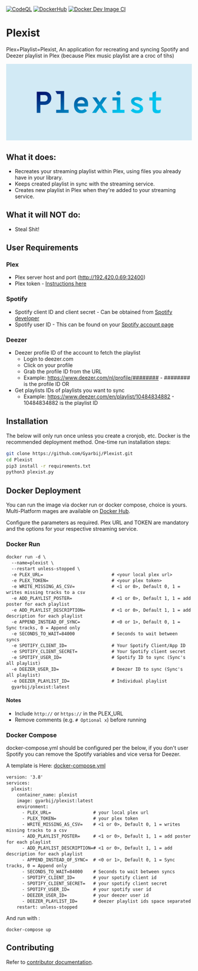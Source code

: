 [![CodeQL](https://github.com/Gyarbij/Plexist/actions/workflows/codeql-analysis.yml/badge.svg)](https://github.com/Gyarbij/Plexist/actions/workflows/codeql-analysis.yml) [![DockerHub](https://github.com/Gyarbij/Plexist/actions/workflows/image.yml/badge.svg)](https://github.com/Gyarbij/Plexist/actions/workflows/image.yml) [![Docker Dev Image CI](https://github.com/Gyarbij/Plexist/actions/workflows/dev-docker-image.yml/badge.svg)](https://github.com/Gyarbij/Plexist/actions/workflows/dev-docker-image.yml)

# Plexist
Plex+Playlist=Plexist, An application for recreating and syncing Spotify and Deezer playlist in Plex (because Plex music playlist are a croc of tihs)

<p align="center">
  <img src="./assets/plexist.png" width="802" />
</p>

## What it does:

* Recreates your streaming playlist within Plex, using files you already have in your library.
* Keeps created playlist in sync with the streaming service.
* Creates new playlist in Plex when they're added to your streaming service.

## What it will NOT do:

* Steal Shit!

## User Requirements

### Plex
* Plex server host and port (http://192.420.0.69:32400)
* Plex token - [Instructions here](https://support.plex.tv/articles/204059436-finding-an-authentication-token-x-plex-token/)

### Spotify
* Spotify client ID and client secret - Can be obtained from [Spotify developer](https://developer.spotify.com/dashboard/login)
* Spotify user ID - This can be found on  your [Spotify account page](https://www.spotify.com/nl/account/overview/)

### Deezer
* Deezer profile ID of the account to fetch the playlist
  * Login to deezer.com
  * Click on your profile
  * Grab the profile ID from the URL
  *  Example: https://www.deezer.com/nl/profile/######## -  ######## is the profile ID
OR
* Get playlists IDs of playlists you want to sync
  *  Example: https://www.deezer.com/en/playlist/10484834882 - 10484834882 is the playlist ID

## Installation

The below will only run once unless you create a cronjob, etc. Docker is the recommended deployment method.
One-time run installation steps:
```Bash
git clone https://github.com/Gyarbij/Plexist.git
cd Plexist
pip3 install -r requirements.txt
python3 plexist.py
```

## Docker Deployment

You can run the image via docker run or docker compose, choice is yours. Multi-Platform mages are available on [Docker Hub](https://hub.docker.com/r/gyarbij/plexist/).

Configure the parameters as required. Plex URL and TOKEN are mandatory and the options for your respective streaming service.

### Docker Run

```
docker run -d \
  --name=plexist \
  --restart unless-stopped \
  -e PLEX_URL=                          # <your local plex url>
  -e PLEX_TOKEN=                        # <your plex token>
  -e WRITE_MISSING_AS_CSV=              # <1 or 0>, Default 0, 1 = writes missing tracks to a csv
  -e ADD_PLAYLIST_POSTER=               # <1 or 0>, Default 1, 1 = add poster for each playlist
  -e ADD_PLAYLIST_DESCRIPTION=          # <1 or 0>, Default 1, 1 = add description for each playlist
  -e APPEND_INSTEAD_OF_SYNC=            # <0 or 1>, Default 0, 1 = Sync tracks, 0 = Append only
  -e SECONDS_TO_WAIT=84000              # Seconds to wait between syncs
  -e SPOTIFY_CLIENT_ID=                 # Your Spotify Client/App ID
  -e SPOTIFY_CLIENT_SECRET=             # Your Spotify client secret
  -e SPOTIFY_USER_ID=                   # Spotify ID to sync (Sync's all playlist)
  -e DEEZER_USER_ID=                    # Deezer ID to sync (Sync's all playlist)
  -e DEEZER_PLAYLIST_ID=                # Individual playlist
  gyarbij/plexist:latest

```
#### Notes
- Include `http://` or `https://` in the PLEX_URL
- Remove comments (e.g.  `# Optional x`) before running 

### Docker Compose

docker-compose.yml should be configured per the below, if you don't user Spotify you can remove the Spotify variables and vice versa for Deezer. 

A template is Here: [docker-compose.yml](https://github.com/gyarbij/plexist/blob/main/assets/compose.yaml)

```
version: '3.8'
services:
  plexist:
    container_name: plexist
    image: gyarbij/plexist:latest
    environment:
      - PLEX_URL=                # your local plex url
      - PLEX_TOKEN=              # your plex token
      - WRITE_MISSING_AS_CSV=    # <1 or 0>, Default 0, 1 = writes missing tracks to a csv
      - ADD_PLAYLIST_POSTER=     # <1 or 0>, Default 1, 1 = add poster for each playlist
      - ADD_PLAYLIST_DESCRIPTION=# <1 or 0>, Default 1, 1 = add description for each playlist
      - APPEND_INSTEAD_OF_SYNC=  # <0 or 1>, Default 0, 1 = Sync tracks, 0 = Append only
      - SECONDS_TO_WAIT=84000    # Seconds to wait between syncs
      - SPOTIFY_CLIENT_ID=       # your spotify client id
      - SPOTIFY_CLIENT_SECRET=   # your spotify client secret
      - SPOTIFY_USER_ID=         # your spotify user id
      - DEEZER_USER_ID=          # your deezer user id
      - DEEZER_PLAYLIST_ID=      # deezer playlist ids space separated
    restart: unless-stopped

```
And run with :
```
docker-compose up
```

## Contributing

Refer to [contributor documentation](CONTRIBUTING.md).
